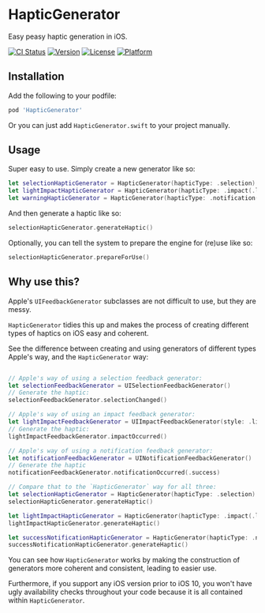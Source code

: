 # HapticGenerator
Easy peasy haptic generation in iOS.

[![CI Status](http://img.shields.io/travis/kanecheshire/HapticGenerator.svg?style=flat)](https://travis-ci.org/kanecheshire/HapticGenerator)
[![Version](https://img.shields.io/cocoapods/v/HapticGenerator.svg?style=flat)](http://cocoapods.org/pods/HapticGenerator)
[![License](https://img.shields.io/cocoapods/l/HapticGenerator.svg?style=flat)](http://cocoapods.org/pods/HapticGenerator)
[![Platform](https://img.shields.io/cocoapods/p/HapticGenerator.svg?style=flat)](http://cocoapods.org/pods/HapticGenerator)

## Installation

Add the following to your podfile:

```ruby
pod 'HapticGenerator'
```

Or you can just add `HapticGenerator.swift` to your project manually.

## Usage

Super easy to use. Simply create a new generator like so:

```swift
let selectionHapticGenerator = HapticGenerator(hapticType: .selection)
let lightImpactHapticGenerator = HapticGenerator(hapticType: .impact(.light))
let warningHapticGenerator = HapticGenerator(hapticType: .notification(.warning))
```

And then generate a haptic like so:

```swift
selectionHapticGenerator.generateHaptic()
```

Optionally, you can tell the system to prepare the engine for (re)use like so:

```swift
selectionHapticGenerator.prepareForUse()
```

## Why use this?

Apple's `UIFeedbackGenerator` subclasses are not difficult to use, but they are messy.

`HapticGenerator` tidies this up and makes the process of creating different types of haptics on iOS easy and coherent.

See the difference between creating and using generators of different types Apple's way, and the `HapticGenerator` way:

```swift

// Apple's way of using a selection feedback generator:
let selectionFeedbackGenerator = UISelectionFeedbackGenerator()
// Generate the haptic:
selectionFeedbackGenerator.selectionChanged()

// Apple's way of using an impact feedback generator:
let lightImpactFeedbackGenerator = UIImpactFeedbackGenerator(style: .light)
// Generate the haptic:
lightImpactFeedbackGenerator.impactOccurred()

// Apple's way of using a notification feedback generator:
let notificationFeedbackGenerator = UINotificationFeedbackGenerator()
// Generate the haptic
notificationFeedbackGenerator.notificationOccurred(.success)

// Compare that to the `HapticGenerator` way for all three:
let selectionHapticGenerator = HapticGenerator(hapticType: .selection)
selectionHapticGenerator.generateHaptic()

let lightImpactHapticGenerator = HapticGenerator(hapticType: .impact(.light))
lightImpactHapticGenerator.generateHaptic()

let successNotificationHapticGenerator = HapticGenerator(hapticType: .notification(.success))
successNotificationHapticGenerator.generateHaptic()

```

You can see how `HapticGenerator` works by making the construction of generators more coherent and consistent, leading to easier use.

Furthermore, if you support any iOS version prior to iOS 10, you won't have ugly availability checks throughout your code because it is all contained within `HapticGenerator`.

